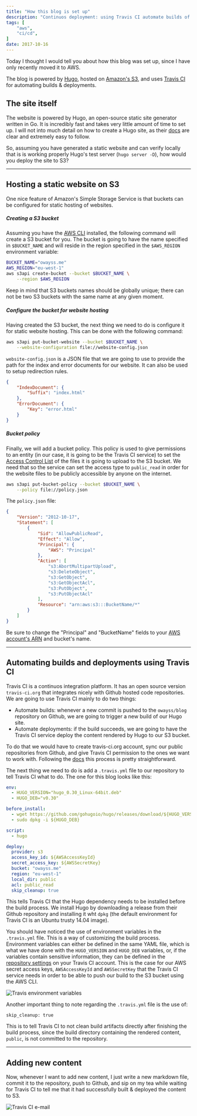 ```yaml
---
title: "How this blog is set up"
description: "Continuos deployment: using Travis CI automate builds of a static website and deployments to Amazon's S3"
tags: [
	"aws",
    "ci/cd",
]
date: 2017-10-16
---
```

Today I thought I would tell you about how this blog was set up, since I have only recently moved it to AWS.

The blog is powered by [Hugo](https://gohugo.io), hosted on [Amazon's S3](https://aws.amazon.com/s3), and uses [Travis CI](https://travis-ci.org) for automating builds & deployments.


## The site itself
The website is powered by Hugo, an open-source static site generator written in Go. It is incredibly fast and takes very little amount of time to set up. I will not into much detail on how to create a Hugo site, as their [docs](https://gohugo.io/getting-started/) are clear and extremely easy to follow.

So, assuming you have generated a static website and can verify locally that is is working properly Hugo's test server (`hugo server -D`), how would you deploy the site to S3?

---

## Hosting a static website on S3
One nice feature of Amazon's Simple Storage Service is that buckets can be configured for static hosting of websites.

##### Creating a S3 bucket
Assuming you have the [AWS CLI](http://docs.aws.amazon.com/cli/latest/userguide/installing.html) installed, the following command will create a S3 bucket for you. The bucket is going to have the name specified in `$BUCKET_NAME` and will reside in the region specified in the `$AWS_REGION` environment variable:
```sh
BUCKET_NAME="owayss.me"
AWS_REGION="eu-west-1"
aws s3api create-bucket --bucket $BUCKET_NAME \
    --region $AWS_REGION
```
Keep in mind that S3 buckets names should be globally unique; there can not be two S3 buckets with the same name at any given moment.

##### Configure the bucket for website hosting
Having created the S3 bucket, the next thing we need to do is configure it for static website hosting. This can be done with the following command:
```sh
aws s3api put-bucket-website --bucket $BUCKET_NAME \
    --website-configuration file://website-config.json
```

`website-config.json` is a JSON file that we are going to use to provide the path for the index and error documents for our website. It can also be used to setup redirection rules. 
```json
{
    "IndexDocument": {
        "Suffix": "index.html"
    },
    "ErrorDocument": {
        "Key": "error.html"
    }
}
```


##### Bucket policy
Finally, we will add a bucket policy.
This policy is used to give permissions to an entity (in our case, it is going to be the Travis CI service) to set the [Access Control List](http://docs.aws.amazon.com/AmazonS3/latest/dev/acl-overview.html) of the files it is going to upload to the S3 bucket. We need that so the service can set the access type to `public_read` in order for the website files to be publicly accessible by anyone on the internet.
```sh 
aws s3api put-bucket-policy --bucket $BUCKET_NAME \
    --policy file://policy.json
```

The `policy.json` file:
```json
{
    "Version": "2012-10-17",
    "Statement": [
        {
            "Sid": "AllowPublicRead",
            "Effect": "Allow",
            "Principal": {
                "AWS": "Principal"
            },
            "Action": [
                "s3:AbortMultipartUpload",
                "s3:DeleteObject",
                "s3:GetObject",
                "s3:GetObjectAcl",
                "s3:PutObject",
                "s3:PutObjectAcl"
            ],
            "Resource": "arn:aws:s3:::BucketName/*"
        }
    ]
}
```

Be sure to change the "Principal" and "BucketName" fields to your [AWS account's ARN](http://docs.aws.amazon.com/AmazonS3/latest/dev/s3-bucket-user-policy-specifying-principal-intro.html) and bucket's name.

---

## Automating builds and deployments using Travis CI
Travis CI is a continuos integration platform. It has an open source version `travis-ci.org` that integrates nicely with Github hosted code repositories.
We are going to use Travis CI mainly to do two things:

* Automate builds: whenever a new commit is pushed to the `owayss/blog` repository on Github, we are going to trigger a new build of our Hugo site.
* Automate deployments: if the build succeeds, we are going to have the Travis CI service deploy the content rendered by Hugo to our S3 bucket.  


To do that we would have to create travis-ci.org account, sync our public repositories from Github, and give Travis CI permission to the ones we want to work with. Following the [docs](https://docs.travis-ci.com/user/getting-started/) this process is pretty straightforward.

The next thing we need to do is add a `.travis.yml` file to our repository to tell Travis CI what to do.
The one for this blog looks like this:

```yaml
env:
  - HUGO_VERSION="hugo_0.30_Linux-64bit.deb"
  - HUGO_DEB="v0.30"

before_install:
  - wget https://github.com/gohugoio/hugo/releases/download/${HUGO_VERSION}/${HUGO_DEB}
  - sudo dpkg -i ${HUGO_DEB}

script:
  - hugo

deploy:
  provider: s3
  access_key_id: ${AWSAccessKeyId}
  secret_access_key: ${AWSSecretKey}
  bucket: "owayss.me"
  region: "eu-west-1"
  local_dir: public
  acl: public_read
  skip_cleanup: true  
```
This tells Travis CI that the Hugo dependency needs to be installed before the build process. We install Hugo by downloading a release from their Github repository and installing it wht `dpkg` (the default environment for Travis CI is an Ubuntu trusty 14.04 image).

You should have noticed the use of environment variables in the `.travis.yml` file. This is a way of customizing the build process. Environment variables can either be defined in the same YAML file, which is what we have done with the `HUGO_VERSION` and `HUGO_DEB` variables, or, if the variables contain sensitive information, they can be defined in the [repository settings](https://docs.travis-ci.com/user/environment-variables/#Defining-Variables-in-Repository-Settings) on your Travis CI account. This is the case for our AWS secret access keys, `AWSAccessKeyId` and `AWSSecretKey` that the Travis CI service needs in order to be able to push our build to the S3 bucket using the AWS CLI.

![Travis environment variables](travis-env.png "Travis environment variables")

Another important thing to note regarding the `.travis.yml` file is the use of:
```
skip_cleanup: true
```

This is to tell Travis CI to not clean build artifacts directly after finishing the build process, since the build directory containing the rendered content, `public`, is not committed to the repository.

---

## Adding new content
Now, whenever I want to add new content, I just write a new markdown file, commit it to the repository, push to Github, and sip on my tea while waiting for Travis CI to tell me that it had successfully built & deployed the content to S3.

![Travis CI e-mail](travis-email.png "Travis CI e-mail")